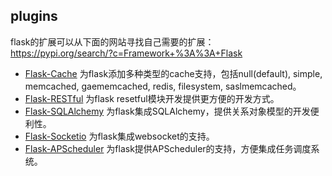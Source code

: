## plugins
flask的扩展可以从下面的网站寻找自己需要的扩展：  
https://pypi.org/search/?c=Framework+%3A%3A+Flask

* [Flask-Cache](https://pythonhosted.org/Flask-Cache/) 为flask添加多种类型的cache支持，包括null(default), simple, memcached, gaememcached, redis, filesystem, saslmemcached。 
* [Flask-RESTful](https://flask-restful.readthedocs.io/en/latest/) 为flask resetful模块开发提供更方便的开发方式。
* [Flask-SQLAlchemy](https://flask-sqlalchemy.palletsprojects.com/en/2.x/) 为flask集成SQLAlchemy，提供关系对象模型的开发便利性。
* [Flask-Socketio](https://flask-socketio.readthedocs.io/en/latest/) 为flask集成websocket的支持。
* [Flask-APScheduler](https://github.com/viniciuschiele/flask-apscheduler) 为flask提供APScheduler的支持，方便集成任务调度系统。

